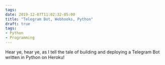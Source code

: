 ```yaml
---
tags:
date: 2019-12-07T11:02:32-05:00
title: "Telegram Bot, Webhooks, Python"
draft: true
tags:
- Python 
- Programming
---
```


Hear ye, hear ye, as I tell the tale of building and deploying a Telegram Bot
written in Python on Heroku!
